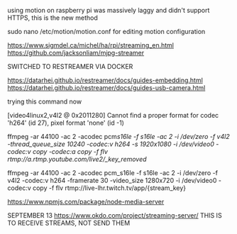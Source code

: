 using motion on raspberry pi was massively laggy and didn't support HTTPS, this is the new method

sudo nano /etc/motion/motion.conf for editing motion configuration

https://www.sigmdel.ca/michel/ha/rpi/streaming_en.html
https://github.com/jacksonliam/mjpg-streamer

SWITCHED TO RESTREAMER VIA DOCKER

https://datarhei.github.io/restreamer/docs/guides-embedding.html
https://datarhei.github.io/restreamer/docs/guides-usb-camera.html

trying this command now

[video4linux2,v4l2 @ 0x2011280] Cannot find a proper format for codec 'h264' (id 27), pixel format 'none' (id -1)

ffmpeg -ar 44100 -ac 2 -acodec pcm*s16le -f s16le -ac 2 -i /dev/zero -f v4l2 -thread_queue_size 10240 -codec:v h264 -s 1920x1080 -i /dev/video0 -codec:v copy -codec:a copy -f flv rtmp://a.rtmp.youtube.com/live2/\_key_removed*

ffmpeg -ar 44100 -ac 2 -acodec pcm_s16le -f s16le -ac 2 -i /dev/zero -f v4l2 -codec:v h264 -framerate 30 -video_size 1280x720 -i /dev/video0 -codec:v copy -f flv rtmp://live-lhr.twitch.tv/app/{stream_key}

https://www.npmjs.com/package/node-media-server

SEPTEMBER 13
https://www.okdo.com/project/streaming-server/
THIS IS TO RECEIVE STREAMS, NOT SEND THEM
